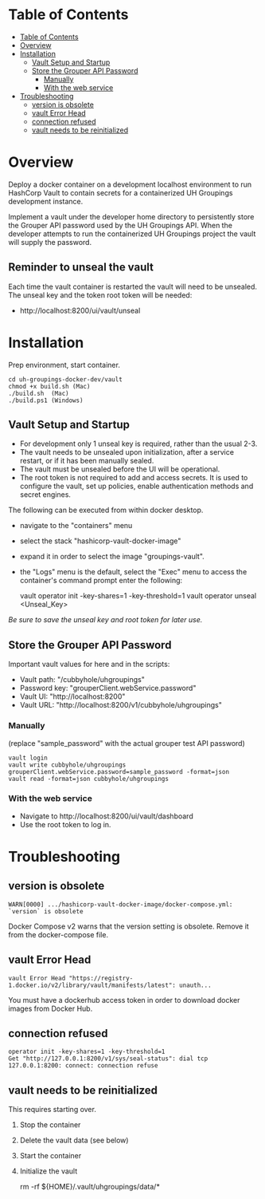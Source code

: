 # Table of Contents

<!-- TOC -->
* [Table of Contents](#table-of-contents)
* [Overview](#overview)
* [Installation](#installation)
  * [Vault Setup and Startup](#vault-setup-and-startup)
  * [Store the Grouper API Password](#store-the-grouper-api-password)
    * [Manually](#manually)
    * [With the web service](#with-the-web-service)
* [Troubleshooting](#troubleshooting)
  * [version is obsolete](#version-is-obsolete)
  * [vault Error Head](#vault-error-head)
  * [connection refused](#connection-refused)
  * [vault needs to be reinitialized](#vault-needs-to-be-reinitialized)
<!-- TOC -->

# Overview

Deploy a docker container on a development localhost environment to run 
HashCorp Vault to contain secrets for a containerized UH Groupings development
instance.

Implement a vault under the developer home directory to persistently store the 
Grouper API password used by the UH Groupings API. When the developer attempts 
to run the containerized UH Groupings project the vault will supply the 
password.

## Reminder to unseal the vault

Each time the vault container is restarted the vault will need to be unsealed. 
The unseal key and the token root token will be needed:

- http://localhost:8200/ui/vault/unseal

# Installation

Prep environment, start container.

    cd uh-groupings-docker-dev/vault
    chmod +x build.sh (Mac)
    ./build.sh  (Mac)
    ./build.ps1 (Windows)

## Vault Setup and Startup

- For development only 1 unseal key is required, rather than the usual 2-3.
- The vault needs to be unsealed upon initialization, after a service restart,
or if it has been manually sealed.
- The vault must be unsealed before the UI will be operational.
- The root token is not required to add and access secrets. It is used to 
configure the vault, set up policies, enable authentication methods and secret 
engines.

The following can be executed from within docker desktop. 
- navigate to the "containers" menu
- select the stack "hashicorp-vault-docker-image"
- expand it in order to select the image "groupings-vault". 
- the "Logs" menu is the default, select the "Exec" menu to access the 
container's command prompt enter the following:


    vault operator init -key-shares=1 -key-threshold=1
    vault operator unseal <Unseal_Key>

_Be sure to save the unseal key and root token for later use._

## Store the Grouper API Password

Important vault values for here and in the scripts:

- Vault path:   "/cubbyhole/uhgroupings"
- Password key: "grouperClient.webService.password"
- Vault UI:     "http://localhost:8200"
- Vault URL:    "http://localhost:8200/v1/cubbyhole/uhgroupings"

### Manually

(replace "sample_password" with the actual grouper test API password)

    vault login
    vault write cubbyhole/uhgroupings grouperClient.webService.password=sample_password -format=json
    vault read -format=json cubbyhole/uhgroupings

### With the web service

- Navigate to http://localhost:8200/ui/vault/dashboard
- Use the root token to log in.

# Troubleshooting

## version is obsolete

    WARN[0000] .../hashicorp-vault-docker-image/docker-compose.yml: `version` is obsolete

Docker Compose v2 warns that the version setting is obsolete. Remove it from the docker-compose file.

## vault Error Head

    vault Error Head "https://registry-1.docker.io/v2/library/vault/manifests/latest": unauth...

You must have a dockerhub access token in order to download docker images from Docker Hub.

## connection refused

    operator init -key-shares=1 -key-threshold=1
    Get "http://127.0.0.1:8200/v1/sys/seal-status": dial tcp 127.0.0.1:8200: connect: connection refuse

## vault needs to be reinitialized

This requires starting over.

1) Stop the container
2) Delete the vault data (see below)
3) Start the container
4) Initialize the vault


    rm -rf ${HOME}/.vault/uhgroupings/data/*
